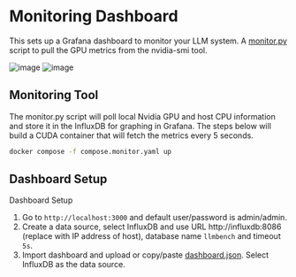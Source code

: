 # Monitoring Dashboard

This sets up a Grafana dashboard to monitor your LLM system. A [monitor.py](https://github.com/Liquid-dev/llm-bench/blob/develop/monitoring/monitor/src/monitor.py) script to pull the GPU metrics from the nvidia-smi tool.

![image](https://github.com/jasonacox/TinyLLM/assets/836718/a1389cb0-c3d1-46ec-bec1-1ff3ac412507)
![image](https://github.com/vllm-project/vllm/assets/836718/878b4c99-2707-4907-9847-6521aad30755)

## Monitoring Tool

The monitor.py script will poll local Nvidia GPU and host CPU information and store it in the InfluxDB for graphing in Grafana. The steps below will build a CUDA container that will fetch the metrics every 5 seconds.

```bash
docker compose -f compose.monitor.yaml up
```

## Dashboard Setup

Dashboard Setup

1. Go to `http://localhost:3000` and default user/password is admin/admin.
2. Create a data source, select InfluxDB and use URL http://influxdb:8086 (replace with IP address of host), database name `llmbench` and timeout `5s`.
3. Import dashboard and upload or copy/paste [dashboard.json](dashboard.json). Select InfluxDB as the data source.
